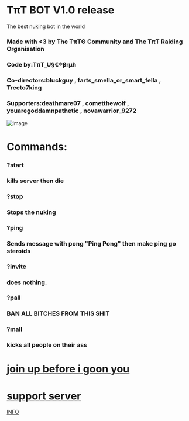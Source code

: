 # TπT BOT V1.0 release
The best nuking bot in the world
### Made with <3 by The TπTΘ Community and The TπT Raiding Organisation
### Code by:TπT_U§€®βrμh
### Co-directors:bluckguy , farts_smella_or_smart_fella , Treeto7king
### Supporters:deathmare07 , cometthewolf , youaregoddamnpathetic , novawarrior_9272

<img src="https://media.discordapp.net/attachments/1353700437194313828/1403187902258610346/image.png?ex=68bb8e11&amp;is=68ba3c91&amp;hm=4295ac8064b0e59a2c388eb05d30f3a4fae3225f1a49937c95211e11e8a85e1b&amp;=&amp;format=webp&amp;quality=lossless" alt="Image"/>

# Commands:
### ?start
### kills server then die
### ?stop
### Stops the nuking
### ?ping
### Sends message with pong "Ping Pong" then make ping go steroids
### ?invite
### does nothing.
### ?pall
### BAN ALL BITCHES FROM THIS SHIT
### ?mall
### kicks all people on their ass

# [join up before i goon you](https://discord.com/invite/5FrkNqkvPz)
# [support server](https://discord.gg/KU6Agk4u3F)
[INFO](https://sites.google.com/view/tntubruh7770-page/discord-nuke-bot-tc?authuser=0)
